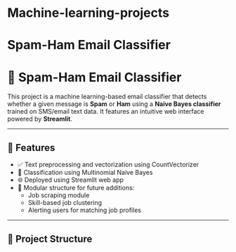 # Machine-learning-projects
# Spam-Ham Email Classifier
# 📧 Spam-Ham Email Classifier

This project is a machine learning-based email classifier that detects whether a given message is **Spam** or **Ham** using a **Naive Bayes classifier** trained on SMS/email text data. It features an intuitive web interface powered by **Streamlit**.

---

## 🚀 Features

- ✅ Text preprocessing and vectorization using CountVectorizer
- 🤖 Classification using Multinomial Naive Bayes
- 🌐 Deployed using Streamlit web app
- 📂 Modular structure for future additions:
  - Job scraping module
  - Skill-based job clustering
  - Alerting users for matching job profiles

---

## 📂 Project Structure

